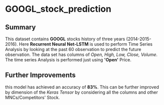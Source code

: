 # GOOGL_stock_prediction

## Summary
This dataset contains **GOOGL** stocks history of three years (2014-2015-2016). Here **Recurrent Neural Net-LSTM** is used to perform Time Series Analysis by looking at the past 60 observation to predict the future observation. The data set has columns of _Open, High, Low, Close, Volume_. The time series Analysis is performed just using **'Open'** Price. 

## Further Improvements
this model has achieved an accuracy of **83%**. This can be further improved by dimension of the _Keras Tensor_ by considering all the columns and other MNCs/Competitors' Stock.
